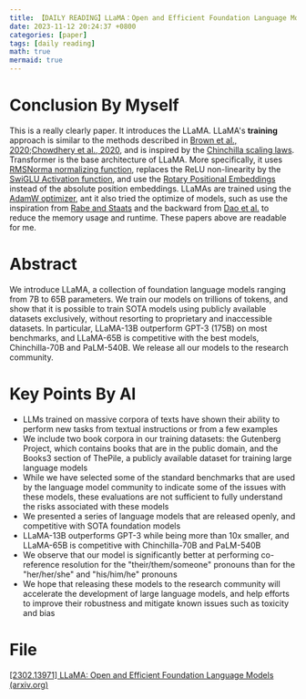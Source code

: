 ```yaml
---
title: 【DAILY READING】LLaMA：Open and Efficient Foundation Language Models
date: 2023-11-12 20:24:37 +0800
categories: [paper]
tags: [daily reading]
math: true
mermaid: true
---
```



# Conclusion By Myself
This is a really clearly paper.
It introduces the LLaMA. 
LLaMA's **training** approach is similar to the methods described in [Brown et al., 2020](#);[Chowdhery et al., 2020](#), and is inspired by the [Chinchilla scaling laws](#).
Transformer is the base architecture of LLaMA. More specifically, it uses [RMSNorma normalizing function](#), replaces the ReLU non-linearity by the [SwiGLU Activation function](#), and use the [Rotary Positional Embeddings](#) instead of the absolute position embeddings.
LLaMAs are trained using the [AdamW optimizer](#), ant it also tried the optimize of models, such as use the inspiration from [Rabe and Staats](#) and the backward from [Dao et al.](#) to reduce the memory usage and runtime.
These papers above are readable for me.
# Abstract
We introduce LLaMA, a collection of foundation language models ranging from 7B to 65B parameters.
We train our models on trillions of tokens, and show that it is possible to train SOTA models using publicly available datasets exclusively, without resorting to proprietary and inaccessible datasets.
In particular, LLaMA-13B outperform GPT-3 (175B) on most benchmarks, and LLaMA-65B is competitive with the best models, Chinchilla-70B and PaLM-540B.
We release all our models to the research community.
# Key Points By AI
- LLMs trained on massive corpora of texts have shown their ability to perform new tasks from textual instructions or from a few examples
- We include two book corpora in our training datasets: the Gutenberg Project, which contains books that are in the public domain, and the Books3 section of ThePile, a publicly available dataset for training large language models
- While we have selected some of the standard benchmarks that are used by the language model community to indicate some of the issues with these models, these evaluations are not sufficient to fully understand the risks associated with these models
- We presented a series of language models that are released openly, and competitive with SOTA foundation models
- LLaMA-13B outperforms GPT-3 while being more than 10x smaller, and LLaMA-65B is competitive with Chinchilla-70B and PaLM-540B
- We observe that our model is significantly better at performing co-reference resolution for the "their/them/someone" pronouns than for the "her/her/she" and "his/him/he" pronouns
- We hope that releasing these models to the research community will accelerate the development of large language models, and help efforts to improve their robustness and mitigate known issues such as toxicity and bias
# File
[[2302.13971] LLaMA: Open and Efficient Foundation Language Models (arxiv.org)](https://arxiv.org/abs/2302.13971) 